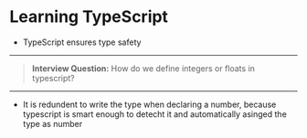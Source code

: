 # Learning TypeScript

- TypeScript ensures type safety

---

> **Interview Question:** How do we define integers or floats in typescript?
> [^1]:Hint: We don't need to define, integers and float everything is just number

---

- It is redundent to write the type when declaring a number, because typescript is smart enough to detecht it and automatically asinged the type as number
